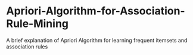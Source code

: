 # Apriori-Algorithm-for-Association-Rule-Mining
A brief explanation of Apriori Algorithm for learning frequent itemsets and association rules
